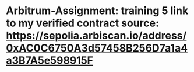 # Arbitrum-Assignment: training 5 link to my verified contract source: https://sepolia.arbiscan.io/address/0xAC0C6750A3d57458B256D7a1a4a3B7A5e598915F

